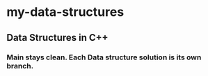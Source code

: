 # my-data-structures
## Data Structures in C++
### Main stays clean. Each Data structure solution is its own branch.
